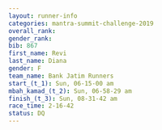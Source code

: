 ```yaml
---
layout: runner-info 
categories: mantra-summit-challenge-2019 
overall_rank:
gender_rank:
bib: 867
first_name: Revi
last_name: Diana
gender: F
team_name: Bank Jatim Runners
start_(t_1): Sun, 06-15-00 am
mbah_kamad_(t_2): Sun, 06-58-29 am
finish_(t_3): Sun, 08-31-42 am
race_time: 2-16-42
status: DQ
---
```

